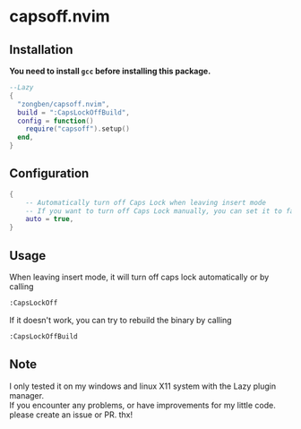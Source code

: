 # capsoff.nvim

## Installation
**You need to install `gcc` before installing this package.**  
```lua
--Lazy
{
  "zongben/capsoff.nvim",
  build = ":CapsLockOffBuild",
  config = function()
    require("capsoff").setup()
  end,
}
```

## Configuration
```lua
{
    -- Automatically turn off Caps Lock when leaving insert mode
    -- If you want to turn off Caps Lock manually, you can set it to false
    auto = true,
}
```

## Usage

When leaving insert mode, it will turn off caps lock automatically or by calling
```bash
:CapsLockOff
```

If it doesn't work, you can try to rebuild the binary by calling
```bash
:CapsLockOffBuild
```

## Note
I only tested it on my windows and linux X11 system with the Lazy plugin manager.  
If you encounter any problems, or have improvements for my little code. please create an issue or PR. thx!
